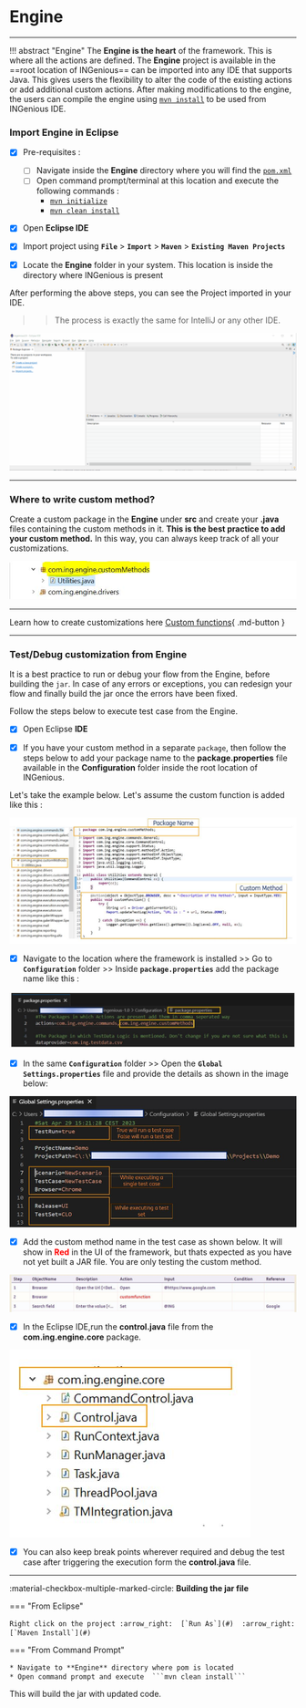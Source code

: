 # Engine  
 -------------------------------------------

!!! abstract "Engine"
    The **Engine is the heart** of the framework. This is where all the actions are defined. The **Engine** project is available in the ==root location of INGenious== can be imported into any IDE that supports Java. This gives users the flexibility to alter the code of the existing actions or add additional custom actions. 
    After making modifications to the engine, the users can compile the engine using [`mvn install`](#) to be used from INGenious IDE.


### Import Engine in Eclipse

- [x] Pre-requisites :
    - [ ] Navigate inside the **Engine** directory where you will find the [`pom.xml`](#)
    - [ ] Open command prompt/terminal at this location and execute the following commands :
        -  [`mvn initialize`](#)
        -  [`mvn clean install`](#)

- [x] Open **Eclipse IDE**

- [x] Import project using **`File`** > **`Import`** > **`Maven`** > **`Existing Maven Projects`**

- [x] Locate the **Engine** folder in your system. This location is inside the directory where INGenious is present

After performing the above steps, you can see the Project imported in your IDE. 

>>The process is exactly the same for IntelliJ or any other IDE.

![import](../img/engine/Import_MavenProject.gif "import")

----------

### Where to write custom method?

Create a custom package in the **Engine** under **src** and create your **.java** files containing the custom methods in it. **This is the best practice to add your custom method.** In this way, you can always keep track of all your customizations.


![package](../img/engine/1.JPG "package")

------------

Learn how to create customizations here  [Custom functions](customfunction.md){ .md-button } 



----------

### Test/Debug customization from Engine

It is a best practice to run or debug your flow from the Engine, before building the `jar`. In case of any errors or exceptions, you can redesign your flow and finally build the jar once the errors have been fixed.

Follow the steps below to execute test case from the Engine.


- [x] Open Eclipse **IDE**

- [X] If you have your custom method in a separate `package`, then follow the steps below to add your package name to the **package.properties** file available in the **Configuration** folder inside the root location of INGenious.

Let's take the example below. Let's assume the custom function is added like this :

![addpackage](../img/engine/3.JPG "addpackage")

- [X] Navigate to the location where the framework is installed >> Go to **`Configuration`** folder >> Inside **`package.properties`** add the package name like this :

![addpackage](../img/engine/2.JPG "addpackage")


- [x] In the same **`Configuration`** folder >> Open the **`Global Settings.properties`** file and provide the details as shown in the image below:

![settings](../img/engine/4.JPG "settings")


- [x] Add the custom method name in the test case as shown below. It will show in <span style="color:Red">**Red**</span> in the UI of the framework, but thats expected as you have not yet built a JAR file. You are only testing the custom method.

![control](../img/engine/6.JPG "control")

- [x] In the Eclipse IDE,run the **control.java** file from the **com.ing.engine.core** package.

![control](../img/engine/5.JPG "control")

- [x] You can also keep break points wherever required and debug the test case after triggering the execution form the **control.java** file.

-------------------------

:material-checkbox-multiple-marked-circle: **Building the jar file**

=== "From Eclipse"

    Right click on the project :arrow_right:  [`Run As`](#)  :arrow_right:  [`Maven Install`](#)

=== "From Command Prompt"

    * Navigate to **Engine** directory where pom is located 
    * Open command prompt and execute  ```mvn clean install```

This will build the jar with updated code.

